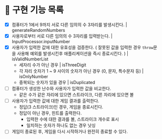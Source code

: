 # 📌 구현 기능 목록

- [x] 컴퓨터가 1에서 9까지 서로 다른 임의의 수 3자리를 발생시킨다. | generateRandomNumbers
- [x] 사용자로부터 서로 다른 임의의 수 3자리를 입력받는다. | InputProcessor.inputNumber
- [x] 사용자가 입력한 값에 대한 유효성을 검증한다. ( 잘못된 값을 입력한 경우 `throw`문을 사용해 예외를 발생시킨후 애플리케이션을 즉시 종료시킨다. ) | isValidNumberList
  - 세자리 수가 아닌 경우 | isThreeDigit
  - 각 자리 숫자가 1 ~ 9 사이의 숫자가 아닌 경우 (0, 문자, 특수문자 등) | isOnlyNumber
  - 중복되는 숫자가 있을 경우 | isDuplicated
- [ ] 컴퓨터가 생성한 난수와 사용자가 입력한 값을 비교한다.
  - 같은 수가 같은 자리에 있으면 스트라이크, 다른 자리에 있으면 볼
- [ ] 사용자가 입력한 값에 대한 게임 결과를 출력한다.
  - 정답(3 스트라이크)인 경우, 게임을 종료시킨다.
  - 정답이 아닌 경우, 힌트를 출력한다.
    - 입력한 수에 대한 결과를 볼, 스트라이크 개수로 표시
    - 일치하는 숫자가 하나도 없는 경우 낫싱
- [ ] 게임이 종료된 후, 게임을 다시 시작하거나 완전히 종료할 수 있다.
